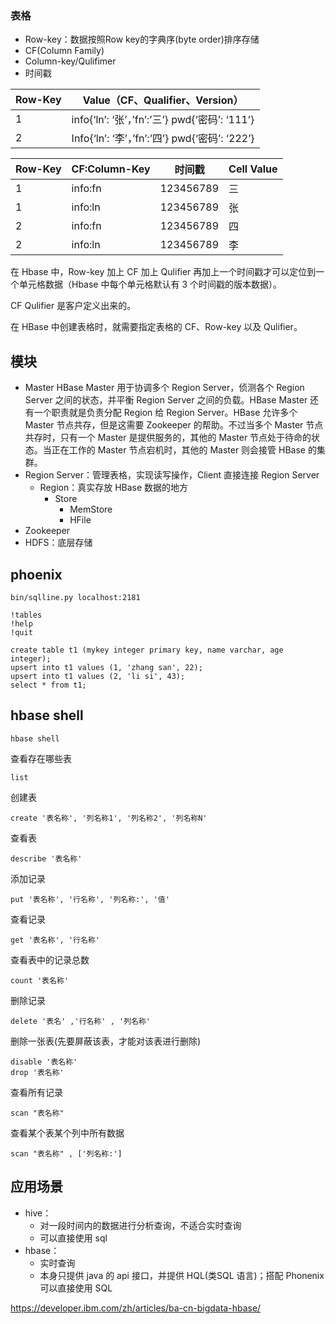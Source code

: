 ### 表格

* Row-key：数据按照Row key的字典序(byte order)排序存储
* CF(Column Family)
* Column-key/Qulifimer
* 时间戳

| Row-Key | Value（CF、Qualifier、Version）                |
|---------|------------------------------------------------|
| 1       | info{‘ln’: ‘张’，’fn’:’三’} pwd{‘密码’: ‘111’} |
| 2       | Info{‘ln’: ‘李’，’fn’:’四’} pwd{‘密码’: ‘222’} |

| Row-Key | CF:Column-Key | 时间戳    | Cell Value |
|---------|---------------|-----------|------------|
| 1       | info:fn       | 123456789 | 三         |
| 1       | info:ln       | 123456789 | 张         |
| 2       | info:fn       | 123456789 | 四         |
| 2       | info:ln       | 123456789 | 李         |

在 Hbase 中，Row-key 加上 CF 加上 Qulifier 再加上一个时间戳才可以定位到一个单元格数据（Hbase 中每个单元格默认有 3 个时间戳的版本数据）。

CF Qulifier 是客户定义出来的。

在 HBase 中创建表格时，就需要指定表格的 CF、Row-key 以及 Qulifier。

## 模块

* Master
    HBase Master 用于协调多个 Region Server，侦测各个 Region Server 之间的状态，并平衡 Region Server 之间的负载。HBase Master 还有一个职责就是负责分配 Region 给 Region Server。HBase 允许多个 Master 节点共存，但是这需要 Zookeeper 的帮助。不过当多个 Master 节点共存时，只有一个 Master 是提供服务的，其他的 Master 节点处于待命的状态。当正在工作的 Master 节点宕机时，其他的 Master 则会接管 HBase 的集群。
* Region Server：管理表格，实现读写操作，Client 直接连接 Region Server
    * Region：真实存放 HBase 数据的地方
        * Store
            * MemStore
            * HFile
* Zookeeper
* HDFS：底层存储

## phoenix

    bin/sqlline.py localhost:2181

    !tables
    !help
    !quit

    create table t1 (mykey integer primary key, name varchar, age integer);
    upsert into t1 values (1, 'zhang san', 22);
    upsert into t1 values (2, 'li si', 43);
    select * from t1;



## hbase shell

    hbase shell

查看存在哪些表

    list

创建表

    create '表名称', '列名称1', '列名称2', '列名称N'

查看表

    describe '表名称'

添加记录

    put '表名称', '行名称', '列名称:', '值'

查看记录

    get '表名称', '行名称'

查看表中的记录总数

    count '表名称'

删除记录

    delete '表名' ,'行名称' , '列名称'

删除一张表(先要屏蔽该表，才能对该表进行删除)

    disable '表名称'
    drop '表名称'

查看所有记录

    scan "表名称"

查看某个表某个列中所有数据

    scan "表名称" , ['列名称:']


## 应用场景

* hive：
    * 对一段时间内的数据进行分析查询，不适合实时查询
    * 可以直接使用 sql
* hbase：
    * 实时查询
    * 本身只提供 java 的 api 接口，并提供 HQL(类SQL 语言)；搭配 Phonenix 可以直接使用 SQL

https://developer.ibm.com/zh/articles/ba-cn-bigdata-hbase/
